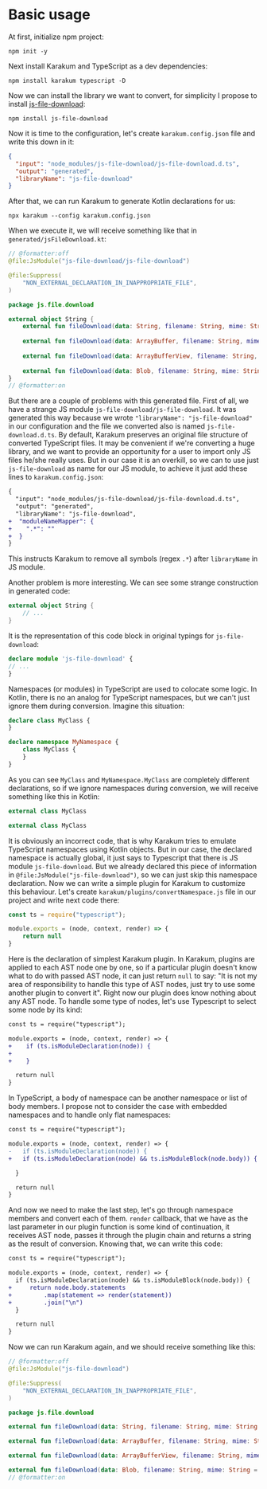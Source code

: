 # Basic usage

At first, initialize npm project:

```shell
npm init -y
```

Next install Karakum and TypeScript as a dev dependencies:

```shell
npm install karakum typescript -D
```

Now we can install the library we want to convert, for simplicity I propose to install
[js-file-download](https://github.com/kennethjiang/js-file-download):

```shell
npm install js-file-download
```

Now it is time to the configuration, let's create `karakum.config.json` file and write this down in it:

```json
{
  "input": "node_modules/js-file-download/js-file-download.d.ts",
  "output": "generated",
  "libraryName": "js-file-download"
}
```

After that, we can run Karakum to generate Kotlin declarations for us:

```shell
npx karakum --config karakum.config.json
```

When we execute it, we will receive something like that in `generated/jsFileDownload.kt`:

```kotlin
// @formatter:off
@file:JsModule("js-file-download/js-file-download")

@file:Suppress(
    "NON_EXTERNAL_DECLARATION_IN_INAPPROPRIATE_FILE",
)

package js.file.download

external object String {
    external fun fileDownload(data: String, filename: String, mime: String = definedExternally, bom: String = definedExternally): Unit
    
    external fun fileDownload(data: ArrayBuffer, filename: String, mime: String = definedExternally, bom: String = definedExternally): Unit
    
    external fun fileDownload(data: ArrayBufferView, filename: String, mime: String = definedExternally, bom: String = definedExternally): Unit
    
    external fun fileDownload(data: Blob, filename: String, mime: String = definedExternally, bom: String = definedExternally): Unit
}
// @formatter:on 
```

But there are a couple of problems with this generated file. First of all, we have a strange JS module
`js-file-download/js-file-download`. It was generated this way because we wrote `"libraryName": "js-file-download"`
in our configuration and the file we converted also is named `js-file-download.d.ts`. By default, Karakum preserves
an original file structure of converted TypeScript files. It may be convenient if we're converting a huge library,
and we want to provide an opportunity for a user to import only JS files he/she really uses. But in our case it is
an overkill, so we can to use just `js-file-download` as name for our JS module, to achieve it just add these lines to
`karakum.config.json`:

```diff
{
  "input": "node_modules/js-file-download/js-file-download.d.ts",
  "output": "generated",
  "libraryName": "js-file-download",
+  "moduleNameMapper": {
+    ".*": ""
+  }
}
```

This instructs Karakum to remove all symbols (regex `.*`) after `libraryName` in JS module.

Another problem is more interesting. We can see some strange construction in generated code:

```kotlin
external object String {
    // ...
}
```

It is the representation of this code block in original typings for `js-file-download`:

```typescript
declare module 'js-file-download' {
// ...
}
```

Namespaces (or modules) in TypeScript are used to colocate some logic. In Kotlin, there is no an analog for TypeScript
namespaces, but we can't just ignore them during conversion. Imagine this situation:

```typescript
declare class MyClass {
}

declare namespace MyNamespace {
    class MyClass {
    }
}
```

As you can see `MyClass` and `MyNamespace.MyClass` are completely different declarations, so if we ignore namespaces
during conversion, we will receive something like this in Kotlin:

```kotlin
external class MyClass

external class MyClass
```

It is obviously an incorrect code, that is why Karakum tries to emulate TypeScript namespaces using Kotlin objects.
But in our case, the declared namespace is actually global, it just says to Typescript that there is JS module
`js-file-download`. But we already declared this piece of information in `@file:JsModule("js-file-download")`,
so we can just skip this namespace declaration. Now we can write a simple plugin for Karakum to customize this
behaviour. Let's create `karakum/plugins/convertNamespace.js` file in our project and write next code there:

```javascript
const ts = require("typescript");

module.exports = (node, context, render) => {
    return null
}
```

Here is the declaration of simplest Karakum plugin. In Karakum, plugins are applied to each AST node one by one,
so if a particular plugin doesn't know what to do with passed AST node, it can just return `null` to say:
"It is not my area of responsibility to handle this type of AST nodes, just try to use some another plugin to convert
it". Right now our plugin does know nothing about any AST node. To handle some type of nodes, let's use
Typescript to select some node by its kind:

```diff
const ts = require("typescript");

module.exports = (node, context, render) => {
+    if (ts.isModuleDeclaration(node)) {
+
+    }

  return null
}
```

In TypeScript, a body of namespace can be another namespace or list of body members. I propose not to consider the case
with embedded namespaces and to handle only flat namespaces:

```diff
const ts = require("typescript");

module.exports = (node, context, render) => {
-   if (ts.isModuleDeclaration(node)) {
+   if (ts.isModuleDeclaration(node) && ts.isModuleBlock(node.body)) {

  }

  return null
}
```

And now we need to make the last step, let's go through namespace members and convert each of them. `render` callback,
that we have as the last parameter in our plugin function is some kind of continuation, it receives AST node, passes it
through the plugin chain and returns a string as the result of conversion. Knowing that, we can write this code:

```diff
const ts = require("typescript");

module.exports = (node, context, render) => {
  if (ts.isModuleDeclaration(node) && ts.isModuleBlock(node.body)) {
+     return node.body.statements
+         .map(statement => render(statement))
+         .join("\n")
  }

  return null
}
```

Now we can run Karakum again, and we should receive something like this:

```kotlin
// @formatter:off
@file:JsModule("js-file-download")

@file:Suppress(
    "NON_EXTERNAL_DECLARATION_IN_INAPPROPRIATE_FILE",
)

package js.file.download

external fun fileDownload(data: String, filename: String, mime: String = definedExternally, bom: String = definedExternally): Unit

external fun fileDownload(data: ArrayBuffer, filename: String, mime: String = definedExternally, bom: String = definedExternally): Unit

external fun fileDownload(data: ArrayBufferView, filename: String, mime: String = definedExternally, bom: String = definedExternally): Unit

external fun fileDownload(data: Blob, filename: String, mime: String = definedExternally, bom: String = definedExternally): Unit
// @formatter:on 
```
